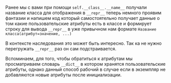 Ранее мы с вами при помощи `self.__class__.__name__` получали название класса для отображения в `__repr__` теперь немного проявим 
фантазии и напишем код который самостоятельно получает данные о том какие пользовательские атрибуты есть в классе и формирует 
строку для вывода `__repr__` в уже привычном нам формате `Название класса(атрибут=значение, ...)`

В контексте наследования это может быть интересно. Так ка не нужно перегружать `__repr__` раз он сам подстраивается.

Вспоминаем, для того, чтобы обратиться к атрибутам мы просматриваем словарь `__dict__` в котором хранятся пользовательские атрибуты,
однако данный способ рабочий в случае если в экземпляр не добавляются новые атрибуты после инициализации.


